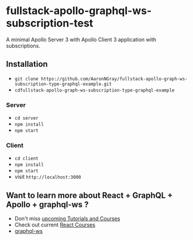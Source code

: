# fullstack-apollo-graphql-ws-subscription-test

A minimal Apollo Server 3 with Apollo Client 3 application with subscriptions.

## Installation

* `git clone https://github.com/AaronNGray/fullstack-apollo-graph-ws-subscription-type-graphql-example.git`
* `cdfullstack-apollo-graph-ws-subscription-type-graphql-example`

### Server

* `cd server`
* `npm install`
* `npm start`

### Client

* `cd client`
* `npm install`
* `npm start`
* visit `http://localhost:3000`

## Want to learn more about React + GraphQL + Apollo + graphql-ws ?

* Don't miss [upcoming Tutorials and Courses](https://www.getrevue.co/profile/rwieruch)
* Check out current [React Courses](https://roadtoreact.com)
* [graphql-ws](https://github.com/enisdenjo/graphql-ws)
